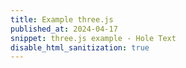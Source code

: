 ```yaml
---
title: Example three.js
published_at: 2024-04-17
snippet: three.js example - Hole Text
disable_html_sanitization: true
---
```


<div id="three_container"></div>

<!-- <canvas id="threejs"/> -->

<script id="three-script" type="module">
import * as THREE from '/scripts/threejs/Three.js'
import {
  OrbitControls
} from '/scripts/threejs/OrbitControls.js'
import Stats from '/scripts/threejs/stats.module.js'
import {
  Font,
  FontLoader
} from '/scripts/threejs/FontLoader.js'
import {
  TextGeometry
} from '/scripts/threejs/TextGeometry.js'
import {
  CSG
} from '/scripts/threejs/csg.js'

//from lecture's code
const = div = document.getElementById ("three_container")
const width = div.parentNode.scrollWidth
const height = width * 9 / 16

const scene = new THREE.Scene()
const camera = new THREE.PerspectiveCamera(75, window.innerWidth / window.innerHeight, 0.1, 1000)
camera.position.set(3, 4, 5)
const renderer = new THREE.WebGLRenderer()
renderer.setSize(window.innerWidth, window.innerHeight)
document.body.appendChild(renderer.domElement)

const controls = new OrbitControls(camera, renderer.domElement)
controls.enableDamping = true

const loader = new FontLoader()
loader.load('https://cdn.jsdelivr.net/gh/mrdoob/three.js@master/examples/fonts/helvetiker_bold.typeface.json', function(f) {
  const textGeometry = new TextGeometry('Hello', {
    font: f,
    size: 2,
    height: 0.2,
    curveSegments: 2
  })
  textGeometry.scale(1, 1, 3)
  textGeometry.center()

  const cubeCSG = CSG.fromGeometry(new THREE.BoxGeometry(10, 3, 0.25))
  const textCSG = CSG.fromGeometry(textGeometry)

  const subtractCSG = cubeCSG.subtract(textCSG)
  
  const finalMesh = CSG.toMesh(
    subtractCSG,
    new THREE.Matrix4()
  )
  finalMesh.material = new THREE.MeshNormalMaterial()
  scene.add(finalMesh)

})

window.addEventListener('resize', onWindowResize, false)

function onWindowResize() {
  camera.aspect = window.innerWidth / window.innerHeight
  camera.updateProjectionMatrix()
  renderer.setSize(window.innerWidth, window.innerHeight)
  render()
}

const stats = Stats()
document.body.appendChild(stats.dom)

function animate() {
  requestAnimationFrame(animate)
  controls.update()
  render()
  stats.update()
}

function render() {
  renderer.render(scene, camera)
}
animate()
</script>